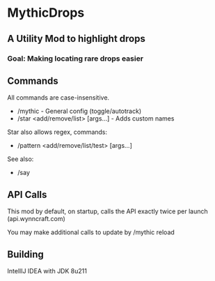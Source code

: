 # MythicDrops

## A Utility Mod to highlight drops

### Goal: Making locating rare drops easier

## Commands
All commands are case-insensitive.
- /mythic - General config (toggle/autotrack) 
- /star <add/remove/list> [args...] - Adds custom names

Star also allows regex, commands:
- /pattern <add/remove/list/test> [args...]

See also:
- /say <message>

## API Calls

This mod by default, on startup, calls the API exactly twice per launch (api.wynncraft.com)

You may make additional calls to update by /mythic reload

## Building

IntellIJ IDEA with JDK 8u211
